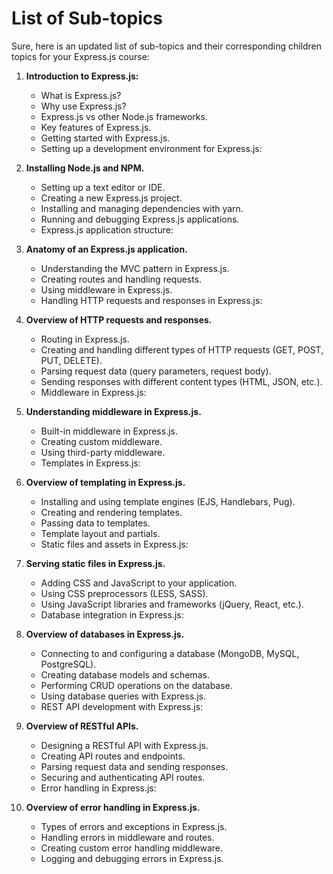 # List of Sub-topics #

Sure, here is an updated list of sub-topics and their corresponding children topics for your Express.js course:

1. **Introduction to Express.js:**
    * What is Express.js?
    * Why use Express.js?
    * Express.js vs other Node.js frameworks.
    * Key features of Express.js.
    * Getting started with Express.js.
    * Setting up a development environment for Express.js:

2. **Installing Node.js and NPM.**
    * Setting up a text editor or IDE.
    * Creating a new Express.js project.
    * Installing and managing dependencies with yarn.
    * Running and debugging Express.js applications.
    * Express.js application structure:

3. **Anatomy of an Express.js application.**
    * Understanding the MVC pattern in Express.js.
    * Creating routes and handling requests.
    * Using middleware in Express.js.
    * Handling HTTP requests and responses in Express.js:

4. **Overview of HTTP requests and responses.**
    * Routing in Express.js.
    * Creating and handling different types of HTTP requests (GET, POST, PUT, DELETE).
    * Parsing request data (query parameters, request body).
    * Sending responses with different content types (HTML, JSON, etc.).
    * Middleware in Express.js:

5. **Understanding middleware in Express.js.**
    * Built-in middleware in Express.js.
    * Creating custom middleware.
    * Using third-party middleware.
    * Templates in Express.js:

6. **Overview of templating in Express.js.**
    * Installing and using template engines (EJS, Handlebars, Pug).
    * Creating and rendering templates.
    * Passing data to templates.
    * Template layout and partials.
    * Static files and assets in Express.js:

7. **Serving static files in Express.js.**
    * Adding CSS and JavaScript to your application.
    * Using CSS preprocessors (LESS, SASS).
    * Using JavaScript libraries and frameworks (jQuery, React, etc.).
    * Database integration in Express.js:

8. **Overview of databases in Express.js.**
    * Connecting to and configuring a database (MongoDB, MySQL, PostgreSQL).
    * Creating database models and schemas.
    * Performing CRUD operations on the database.
    * Using database queries with Express.js.
    * REST API development with Express.js:

9. **Overview of RESTful APIs.**
    * Designing a RESTful API with Express.js.
    * Creating API routes and endpoints.
    * Parsing request data and sending responses.
    * Securing and authenticating API routes.
    * Error handling in Express.js:

10. **Overview of error handling in Express.js.**
    * Types of errors and exceptions in Express.js.
    * Handling errors in middleware and routes.
    * Creating custom error handling middleware.
    * Logging and debugging errors in Express.js.